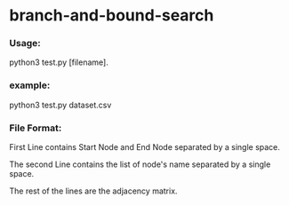 # branch-and-bound-search

### Usage: 
python3 test.py [filename].

### example:
python3 test.py dataset.csv

### File Format:
First Line contains Start Node and End Node separated by a single space.

The second Line contains the list of node's name separated by a single space.

The rest of the lines are the adjacency matrix.
